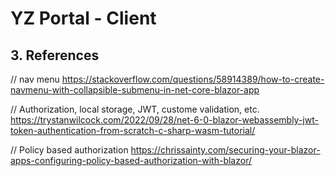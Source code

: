 ﻿# YZ Portal - Client

## 3. References

// nav menu
https://stackoverflow.com/questions/58914389/how-to-create-navmenu-with-collapsible-submenu-in-net-core-blazor-app

// Authorization, local storage, JWT, custome validation, etc.
https://trystanwilcock.com/2022/09/28/net-6-0-blazor-webassembly-jwt-token-authentication-from-scratch-c-sharp-wasm-tutorial/

// Policy based authorization
https://chrissainty.com/securing-your-blazor-apps-configuring-policy-based-authorization-with-blazor/